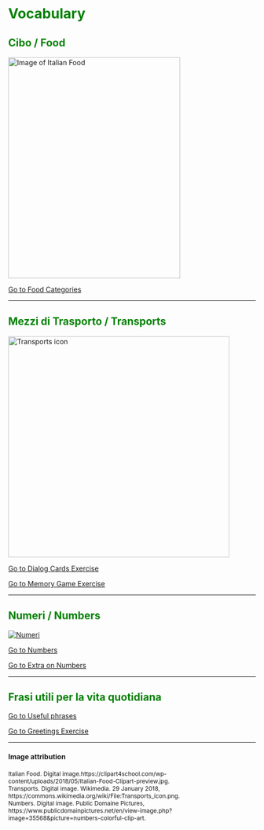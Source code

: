 
<h1 style="color:green;"> Vocabulary </h1>

<h2 style="color:green;"> Cibo / Food </h2>
   
<p>
   <a href="https://clipart4school.com/wp-content/uploads/2018/05/Italian-Food-Clipart-preview.jpg" title="Italian Food">
     
 <img class="imgLeft"
    src="https://clipart4school.com/wp-content/uploads/2018/05/Italian-Food-Clipart-preview.jpg" alt="Image of Italian Food" height="450" width="350">
   
   </a>
 
  <p style="clear:both;"></p>
  
  <p>
<a style="float:right:" href="food.html" class="btn2">Go to Food Categories</a>
</p>
<div style="clear.both;"> </div>
  
  
  <hr>


<h2 style="color:green;"> Mezzi di Trasporto / Transports </h2>

<a title="David, Olivier Guin, Jule Steffen &amp; Matthias Schmidt [CC BY 3.0 (https://creativecommons.org/licenses/by/3.0)], via Wikimedia Commons" href="https://commons.wikimedia.org/wiki/File:Transports_icon.png"><img width="450" alt="Transports icon" src="https://upload.wikimedia.org/wikipedia/commons/thumb/b/b7/Transports_icon.png/512px-Transports_icon.png"></a>


<p>
<a style="float:right:" href="dialogcards.html" class="btn2">Go to Dialog Cards Exercise</a>
</p>
<div style="clear.both;"> </div>


<p>
<a style="float:right:" href="memorygame.html" class="btn2">Go to Memory Game Exercise</a>
</p>
<div style="clear.both;"> </div>


<hr>


<h2 style="color:green;"> Numeri / Numbers </h2>

<p>
   <a href="https://www.publicdomainpictures.net/pictures/40000/velka/numbers-colorful-clip-art.jpg#.XDSECmGMgDs.link" title="Numeri">
      
<img class="imgLeft"
    src="https://www.publicdomainpictures.net/pictures/40000/velka/numbers-colorful-clip-art.jpg#.XDSECmGMgDs.link"  alt="Numeri">
   
   </a>
 
  <p style="clear:both;"></p>

<p>
<a style="float:right:" href="numbers.html" class="btn2"> Go to Numbers </a>
</p>
<div style="clear.both;"> </div>

<p>
<a style="float:right:" href="dialognumbers.html" class="btn2">Go to Extra on Numbers</a>
</p>
<div style="clear.both;"> </div>

<hr>

<h2 style="color:green;"> Frasi utili per la vita quotidiana </h2>
   
<p>
<a style="float:right:" href="politeness.html" class="btn2"> Go to Useful phrases</a>
</p>
<div style="clear.both;"> </div>   
   
<p>
<a style="float:right:" href="greetings.html" class="btn2"> Go to Greetings Exercise </a>
</p>
<div style="clear.both;"> </div>




<hr> 
<h4>Image attribution</h4>
<p style="font-size:85%;"> 
Italian Food. Digital image.https://clipart4school.com/wp-content/uploads/2018/05/Italian-Food-Clipart-preview.jpg. <br>
Transports. Digital image. Wikimedia. 29 January 2018, https://commons.wikimedia.org/wiki/File:Transports_icon.png. <br>
Numbers. Digital image. Public Domaine Pictures, https://www.publicdomainpictures.net/en/view-image.php?image=35568&picture=numbers-colorful-clip-art. <br>
</p>


